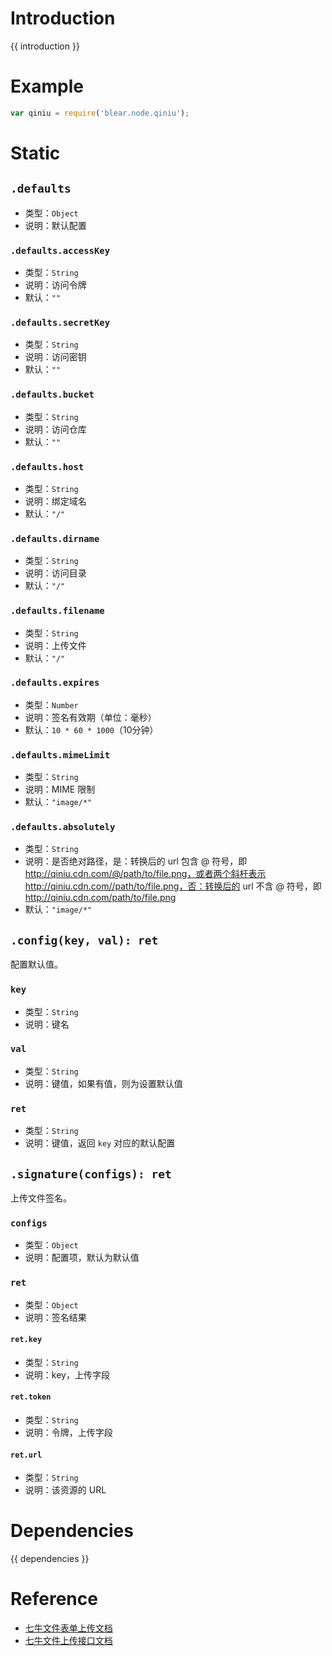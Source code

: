 # Introduction
{{ introduction }}





# Example
```js
var qiniu = require('blear.node.qiniu');
```




# Static
## `.defaults`
- 类型：`Object`
- 说明：默认配置

### `.defaults.accessKey`
- 类型：`String`
- 说明：访问令牌
- 默认：`""`

### `.defaults.secretKey`
- 类型：`String`
- 说明：访问密钥
- 默认：`""`

### `.defaults.bucket`
- 类型：`String`
- 说明：访问仓库
- 默认：`""`

### `.defaults.host`
- 类型：`String`
- 说明：绑定域名
- 默认：`"/"`

### `.defaults.dirname`
- 类型：`String`
- 说明：访问目录
- 默认：`"/"`

### `.defaults.filename`
- 类型：`String`
- 说明：上传文件
- 默认：`"/"`

### `.defaults.expires`
- 类型：`Number`
- 说明：签名有效期（单位：毫秒）
- 默认：`10 * 60 * 1000`（10分钟）

### `.defaults.mimeLimit`
- 类型：`String`
- 说明：MIME 限制
- 默认：`"image/*"`

### `.defaults.absolutely`
- 类型：`String`
- 说明：是否绝对路径，是：转换后的 url 包含 @ 符号，即 http://qiniu.cdn.com/@/path/to/file.png，或者两个斜杆表示 http://qiniu.cdn.com//path/to/file.png，否：转换后的 url 不含 @ 符号，即 http://qiniu.cdn.com/path/to/file.png
- 默认：`"image/*"`


## `.config(key, val): ret`
配置默认值。

### `key`
- 类型：`String`
- 说明：键名

### `val`
- 类型：`String`
- 说明：键值，如果有值，则为设置默认值

### `ret`
- 类型：`String`
- 说明：键值，返回 `key` 对应的默认配置

## `.signature(configs): ret`
上传文件签名。

### `configs`
- 类型：`Object`
- 说明：配置项，默认为默认值


### `ret`
- 类型：`Object`
- 说明：签名结果

#### `ret.key`
- 类型：`String`
- 说明：key，上传字段

#### `ret.token`
- 类型：`String`
- 说明：令牌，上传字段

#### `ret.url`
- 类型：`String`
- 说明：该资源的 URL






# Dependencies
{{ dependencies }}





# Reference
- [七牛文件表单上传文档](https://developer.qiniu.com/kodo/manual/1272/form-upload)
- [七牛文件上传接口文档](https://developer.qiniu.com/kodo/api/1312/upload)


